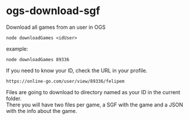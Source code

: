 # ogs-download-sgf
Download all games from an user in OGS

    node downloadGames <idUser>

example:

    node downloadGames 89336

If you need to know your ID, check the URL in your profile.

    https://online-go.com/user/view/89336/felipem

Files are going to download to directory named as your ID in the current folder.  
There you will have two files per game, a SGF with the game and a JSON with the info about the game.
